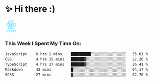 <h1 align="left">✨ Hi there :)</h1>

  <a href="https://reactjs.org/" target="_blank" rel="noreferrer">   
    <img src="https://raw.githubusercontent.com/devicons/devicon/master/icons/react/react-original-wordmark.svg" alt="react" width="40"     
    height="40"/></a>
 
<h3 align="left">This Week I Spent My Time On:</h3>
<!--START_SECTION:waka-->

```txt
JavaScript    6 hrs 2 mins    █████████░░░░░░░░░░░░░░░░   35.81 %
CSS           4 hrs 35 mins   ██████▓░░░░░░░░░░░░░░░░░░   27.20 %
TypeScript    4 hrs 27 mins   ██████▓░░░░░░░░░░░░░░░░░░   26.41 %
Markdown      42 mins         █░░░░░░░░░░░░░░░░░░░░░░░░   04.17 %
SCSS          27 mins         ▓░░░░░░░░░░░░░░░░░░░░░░░░   02.70 %
```

<!--END_SECTION:waka-->

